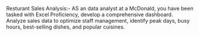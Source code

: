Resturant Sales Analysis:-
AS an data analyst at a McDonald, you have been tasked with Excel Proficiency, develop a comprehensive dashboard. Analyze sales data to optimize staff management, identify peak days, busy hours, best-selling dishes, and popular cuisines.
